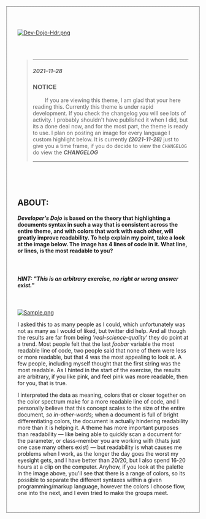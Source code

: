 <div style="max-width: 750px; border: 1px dotted #000; padding: 28px;">

<br>

[![Dev-Dojo-Hdr.png](https://i.postimg.cc/7h080yfn/Dev-Dojo-Hdr.png)](https://postimg.cc/V0fVPp9J)

<br><br>

> --- 
>
> ##### __2021–11–28__
> ### __NOTICE__
>
> &nbsp; &nbsp; &nbsp; &nbsp; If you are viewing this theme, I am glad that your here reading this. Currently this theme is under rapid development. If you check the changelog you will see lots of activity. I probably shouldn't have published it when I did, but its a done deal now, and for the most part, the theme is ready to use. I plan on posting an image for every language I custom highlight below. It is currently <strong><em>(2021-11-28)</em></strong> just to give you a time frame, if you do decide to view the `CHANGELOG` do view the <em><strong>CHANGELOG</strong></em></p>
>
> ---

<br><br><br>

## ABOUT:

#### _Developer's Dojo_ is based on the theory that highlighting a documents syntax in such a way that is consistent across the entire theme, and with colors that work with each other, will greatly improve readability. To help explain my point, take a look at the image below. The image has 4 lines of code in it. What line, or lines, is the most readable to you? 

<br>

##### __HINT:__ _"This is an arbitrary exercise, no right or wrong answer exist."_

<br>

[![Sample.png](https://i.postimg.cc/7hNdxwWf/Sample.png)](https://postimg.cc/fSJBCnZN)

I asked this to as many people as I could, which unfortunately was not as many as I would of liked, but twitter did help. And all though the results are far from being _'real-science-quality'_ they do point at a trend. Most people felt that the last _foobar_
variable the most readable line of code, two people said that none of them were less or more readable, but that 4 was the most appealing to look at. A few people, including myself thought that the first string was the most readable. As I hinted in the start of the exercise, the results are arbitrary, if you like pink, and feel pink was more readable, then for you, that is true. 

I interpreted the data as meaning, colors that or closer together on the color spectrum make for a more readable line of code, and I personally believe that this concept scales to the size of the entire document, _so in-other-words;_ when a document is full of bright differentiating colors, the document is actually hindering readability more than it is helping it. A theme has more important purposes than readability — like being able to quickly scan a document for the parameter, or class-member you are working with (thats just one case many others exist) — but readability is what causes me problems when I work, as the longer the day goes the worst my eyesight gets, and I have better than 20/20, but I also spend 16-20 hours at a clip on the computer. Anyhow, if you look at the palette in the image above, you'll see that there is a range of colors, so its possible to separate the different syntaxes within a given programming/markup language, however the colors I choose flow, one into the next, and I even tried to make the groups meet.

</div>